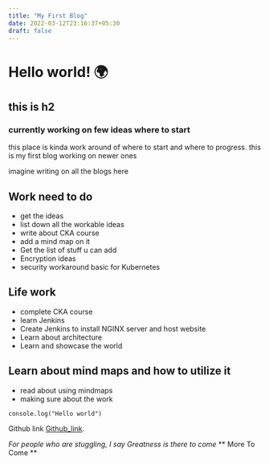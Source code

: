 ```yaml
---
title: "My First Blog"
date: 2022-03-12T23:16:37+05:30
draft: false
---
```



# Hello world! :earth_africa:

## this is h2 

### currently working on few ideas where to start
this place is kinda work around of where to start and where to progress. 
this is my first blog working on newer ones


imagine writing on all the blogs here

## Work need to do

* get the ideas 
* list down all the workable ideas
* write about CKA course 
* add a mind map on it 
* Get the list of stuff u can add
* Encryption ideas 
* security workaround basic for Kubernetes


## Life work
* complete CKA course 
* learn Jenkins 
* Create Jenkins to install NGINX server and host website
* Learn about architecture
* Learn and showcase the world

## Learn about mind maps and how to utilize it 

* read about using mindmaps
* making sure about the work


```
console.log("Hello world")
```




Github link [Github_link](https://github.com/beellz "Github Beellz").

*For people who are stuggling, I say Greatness is there to come*
** More To Come **
